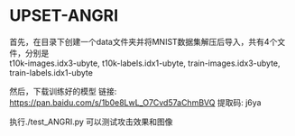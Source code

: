 # UPSET-ANGRI
首先，在目录下创建一个data文件夹并将MNIST数据集解压后导入，共有4个文件，分别是  
t10k-images.idx3-ubyte, t10k-labels.idx1-ubyte, train-images.idx3-ubyte, train-labels.idx1-ubyte  
  
然后，下载训练好的模型
链接: https://pan.baidu.com/s/1b0e8LwL_O7Cvd57aChmBVQ 提取码: j6ya 
  
执行./test_ANGRI.py 可以测试攻击效果和图像
